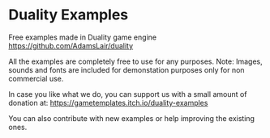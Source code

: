 # Duality Examples
Free examples made in Duality game engine https://github.com/AdamsLair/duality

All the examples are completely free to use for any purposes. Note: Images, sounds and fonts are included for demonstation purposes only for non commercial use.

In case you like what we do, you can support us with a small amount of donation at: https://gametemplates.itch.io/duality-examples

You can also contribute with new examples or help improving the existing ones.

